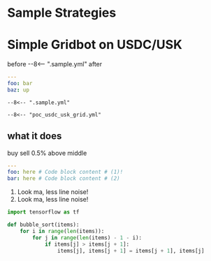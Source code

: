 # Sample Strategies

# Simple Gridbot on USDC/USK

before
--8<-- ".sample.yml"
after

``` yaml title="grid_usk_usdc.yml"
---
foo: bar
baz: up
```

``` title="sample.yml"
--8<-- ".sample.yml"
```

``` title="poc_usdc_usk_grid.yml"
--8<-- "poc_usdc_usk_grid.yml"
```

## what it does

buy sell 0.5% above middle

```yaml
---
foo: here # Code block content # (1)!
bar: here # Code block content # (2)
```

1.  Look ma, less line noise!
2.  Look ma, less line noise!

``` py linenums="1"
import tensorflow as tf
```

``` py title="bubble_sort.py"
def bubble_sort(items):
    for i in range(len(items)):
        for j in range(len(items) - 1 - i):
            if items[j] > items[j + 1]:
                items[j], items[j + 1] = items[j + 1], items[j]
```